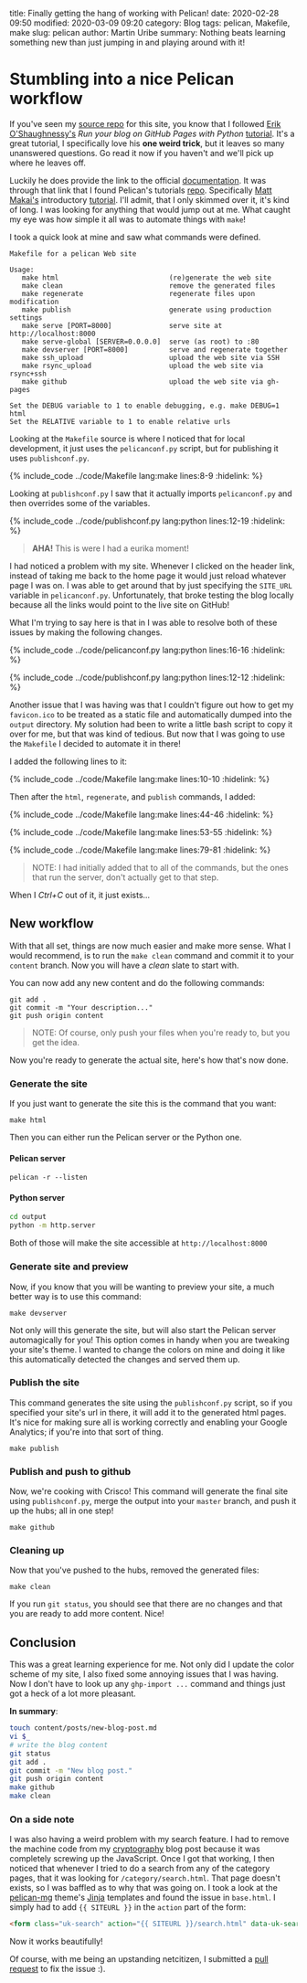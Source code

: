 title: Finally getting the hang of working with Pelican!
date: 2020-02-28 09:50
modified: 2020-03-09 09:20
category: Blog
tags: pelican, Makefile, make
slug: pelican
author: Martin Uribe
summary: Nothing beats learning something new than just jumping in and playing around with it!

# Stumbling into a nice Pelican workflow

If you've seen my [source repo](https://github.com/clamytoe/clamytoe.github.io) for this site, you know that I followed [Erik O'Shaughnessy's](https://opensource.com/users/jnyjny) *Run your blog on GitHub Pages with Python* [tutorial](https://opensource.com/article/19/5/run-your-blog-github-pages-python).
It's a great tutorial, I specifically love his **one weird trick**, but it leaves so many unanswered questions.
Go read it now if you haven't and we'll pick up where he leaves off.

Luckily he does provide the link to the official [documentation](https://docs.getpelican.com/).
It was through that link that I found Pelican's tutorials [repo](https://github.com/getpelican/pelican/wiki/Tutorials).
Specifically [Matt Makai's](https://www.fullstackpython.com/about-author.html) introductory [tutorial](https://www.fullstackpython.com/blog/generating-static-websites-pelican-jinja2-markdown.html).
I'll admit, that I only skimmed over it, it's kind of long.
I was looking for anything that would jump out at me.
What caught my eye was how simple it all was to automate things with `make`!

I took a quick look at mine and saw what commands were defined.

```make
Makefile for a pelican Web site

Usage:
   make html                           (re)generate the web site
   make clean                          remove the generated files
   make regenerate                     regenerate files upon modification
   make publish                        generate using production settings
   make serve [PORT=8000]              serve site at http://localhost:8000
   make serve-global [SERVER=0.0.0.0]  serve (as root) to :80
   make devserver [PORT=8000]          serve and regenerate together
   make ssh_upload                     upload the web site via SSH
   make rsync_upload                   upload the web site via rsync+ssh  
   make github                         upload the web site via gh-pages

Set the DEBUG variable to 1 to enable debugging, e.g. make DEBUG=1 html
Set the RELATIVE variable to 1 to enable relative urls
```

Looking at the `Makefile` source is where I noticed that for local development, it just uses the `pelicanconf.py` script, but for publishing it uses `publishconf.py`.

{% include_code ../code/Makefile lang:make lines:8-9 :hidelink: %}

Looking at `publishconf.py` I saw that it actually imports `pelicanconf.py` and then overrides some of the variables.

{% include_code ../code/publishconf.py lang:python lines:12-19 :hidelink: %}

> **AHA!** This is were I had a eurika moment!

I had noticed a problem with my site.
Whenever I clicked on the header link, instead of taking me back to the home page it would just reload whatever page I was on.
I was able to get around that by just specifying the `SITE_URL` variable in `pelicanconf.py`.
Unfortunately, that broke testing the blog locally because all the links would point to the live site on GitHub!

What I'm trying to say here is that in I was able to resolve both of these issues by making the following changes.

{% include_code ../code/pelicanconf.py lang:python lines:16-16 :hidelink: %}

{% include_code ../code/publishconf.py lang:python lines:12-12 :hidelink: %}

Another issue that I was having was that I couldn't figure out how to get my `favicon.ico` to be treated as a static file and automatically dumped into the `output` directory.
My solution had been to write a little bash script to copy it over for me, but that was kind of tedious.
But now that I was going to use the `Makefile` I decided to automate it in there!

I added the following lines to it:

{% include_code ../code/Makefile lang:make lines:10-10 :hidelink: %}

Then after the `html`, `regenerate`, and `publish` commands, I added:

{% include_code ../code/Makefile lang:make lines:44-46 :hidelink: %}

{% include_code ../code/Makefile lang:make lines:53-55 :hidelink: %}

{% include_code ../code/Makefile lang:make lines:79-81 :hidelink: %}

> NOTE: I had initially added that to all of the commands, but the ones that run the server, don't actually get to that step.

When I *Ctrl+C* out of it, it just exists...

## New workflow

With that all set, things are now much easier and make more sense.
What I would recommend, is to run the `make clean` command and commit it to your `content` branch.
Now you will have a *clean* slate to start with.

You can now add any new content and do the following commands:

```git
git add .
git commit -m "Your description..."
git push origin content
```

> NOTE: Of course, only push your files when you're ready to, but you get the idea.

Now you're ready to generate the actual site, here's how that's now done.

### Generate the site

If you just want to generate the site this is the command that you want:

```make
make html
```

Then you can either run the Pelican server or the Python one.

#### Pelican server

```pelican
pelican -r --listen
```

#### Python server

```zsh
cd output
python -m http.server
```

Both of those will make the site accessible at `http://localhost:8000`

### Generate site and preview

Now, if you know that you will be wanting to preview your site, a much better way is to use this command:

```make
make devserver
```

Not only will this generate the site, but will also start the Pelican server automagically for you!
This option comes in handy when you are tweaking your site's theme.
I wanted to change the colors on mine and doing it like this automatically detected the changes and served them up.

### Publish the site

This command generates the site using the `publishconf.py` script, so if you specified your site's url in there, it will add it to the generated html pages.
It's nice for making sure all is working correctly and enabling your Google Analytics; if you're into that sort of thing.

```make
make publish
```

### Publish and push to github

Now, we're cooking with Crisco!
This command will generate the final site using `publishconf.py`, merge the output into your `master` branch, and push it up the hubs; all in one step!

```make
make github
```

### Cleaning up

Now that you've pushed to the hubs, removed the generated files:

```make
make clean
```

If you run `git status`, you should see that there are no changes and that you are ready to add more content.
Nice!

## Conclusion

This was a great learning experience for me.
Not only did I update the color scheme of my site, I also fixed some annoying issues that I was having.
Now I don't have to look up any `ghp-import ...` command and things just got a heck of a lot more pleasant.

**In summary**:

```bash
touch content/posts/new-blog-post.md
vi $_
# write the blog content
git status
git add .
git commit -m "New blog post."
git push origin content
make github
make clean
```

### On a side note

I was also having a weird problem with my search feature.
I had to remove the machine code from my [cryptography](https://clamytoe.github.io/category/cryptography.html) blog post because it was completely screwing up the JavaScript.
Once I got that working, I then noticed that whenever I tried to do a search from any of the category pages, that it was looking for `/category/search.html`.
That page doesn't exists, so I was baffled as to why that was going on.
I took a look at the [pelican-mg](https://github.com/lucachr/pelican-mg) theme's [Jinja](https://palletsprojects.com/p/jinja/) templates and found the issue in `base.html`.
I simply had to add `{{ SITEURL }}` in the `action` part of the form:

```html
<form class="uk-search" action="{{ SITEURL }}/search.html" data-uk-search>
```

Now it works beautifully!

Of course, with me being an upstanding netcitizen, I submitted a [pull request](https://github.com/lucachr/pelican-mg/pull/11) to fix the issue :).
